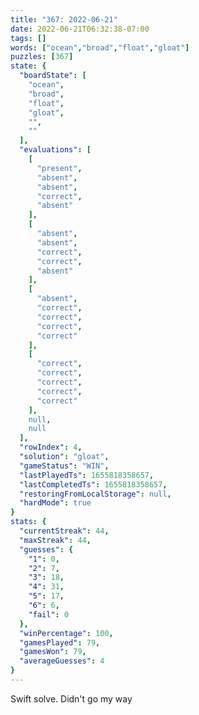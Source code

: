 ```yaml
---
title: "367: 2022-06-21"
date: 2022-06-21T06:32:38-07:00
tags: []
words: ["ocean","broad","float","gloat"]
puzzles: [367]
state: {
  "boardState": [
    "ocean",
    "broad",
    "float",
    "gloat",
    "",
    ""
  ],
  "evaluations": [
    [
      "present",
      "absent",
      "absent",
      "correct",
      "absent"
    ],
    [
      "absent",
      "absent",
      "correct",
      "correct",
      "absent"
    ],
    [
      "absent",
      "correct",
      "correct",
      "correct",
      "correct"
    ],
    [
      "correct",
      "correct",
      "correct",
      "correct",
      "correct"
    ],
    null,
    null
  ],
  "rowIndex": 4,
  "solution": "gloat",
  "gameStatus": "WIN",
  "lastPlayedTs": 1655818358657,
  "lastCompletedTs": 1655818358657,
  "restoringFromLocalStorage": null,
  "hardMode": true
}
stats: {
  "currentStreak": 44,
  "maxStreak": 44,
  "guesses": {
    "1": 0,
    "2": 7,
    "3": 18,
    "4": 31,
    "5": 17,
    "6": 6,
    "fail": 0
  },
  "winPercentage": 100,
  "gamesPlayed": 79,
  "gamesWon": 79,
  "averageGuesses": 4
}
---
```


<!-- more -->
Swift solve. Didn't go my way
